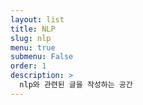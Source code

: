 ```yaml
---
layout: list
title: NLP
slug: nlp
menu: true
submenu: False
order: 1
description: >
  nlp와 관련된 글을 작성하는 공간
---
```

